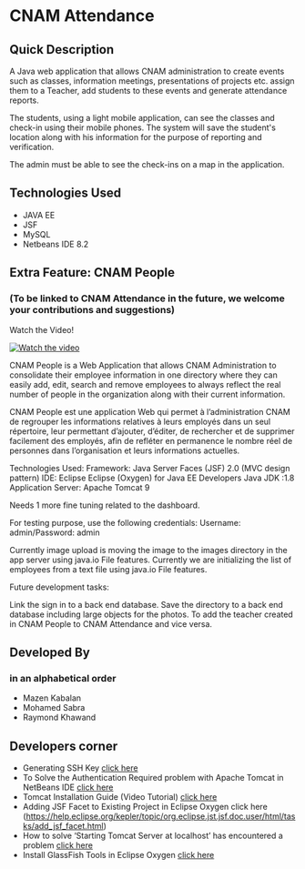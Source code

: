 # CNAM Attendance

## Quick Description

A Java web application that allows CNAM administration to create events such as classes, information meetings, presentations of projects etc. assign them to a Teacher, add students to these events and generate attendance reports.

The students, using a light mobile application, can see the classes and check-in using their mobile phones. The system will save the student's location along with his information for the purpose of reporting and verification.

The admin must be able to see the check-ins on a map in the application.

## Technologies Used
* JAVA EE
* JSF
* MySQL
* Netbeans IDE 8.2

## Extra Feature: CNAM People 
### (To be linked to CNAM Attendance in the future, we welcome your contributions and suggestions)

Watch the Video!

[![Watch the video](https://i9.ytimg.com/vi/l4e7GhhKLfQ/mq2.jpg?sqp=COT1lOsF&rs=AOn4CLD1CLB5ZErERXhYRdOAS87_tg6y7Q)](https://youtu.be/l4e7GhhKLfQ)

CNAM People is a Web Application that allows CNAM Administration to consolidate their employee information in one directory where they can easily add, edit, search and remove employees to always reflect the real number of people in the organization along with their current information.

CNAM People est une application Web qui permet à l’administration CNAM de regrouper les informations relatives à leurs employés dans un seul répertoire, leur permettant d’ajouter, d’éditer, de rechercher et de supprimer facilement des employés, afin de refléter en permanence le nombre réel de personnes dans l’organisation et leurs informations actuelles.

Technologies Used:
Framework: Java Server Faces (JSF) 2.0 (MVC design pattern)
IDE: Eclipse Eclipse (Oxygen) for Java EE Developers
Java JDK :1.8
Application Server: Apache Tomcat 9

Needs 1 more fine tuning related to the dashboard.

For testing purpose, use the following credentials: Username: admin/Password: admin

Currently image upload is moving the image to the images directory in the app server using java.io File features.
Currently we are initializing the list of employees from a text file using java.io File features.

Future development tasks: 

Link the sign in to a back end database.
Save the directory to a back end database including large objects for the photos.
To add the teacher created in CNAM People to CNAM Attendance and vice versa.

## Developed By
### in an alphabetical order
* Mazen Kabalan
* Mohamed Sabra
* Raymond Khawand


## Developers corner
* Generating SSH Key [click here](https://help.github.com/en/articles/generating-a-new-ssh-key-and-adding-it-to-the-ssh-agent)
* To Solve the Authentication Required problem with Apache Tomcat in NetBeans IDE [click here](http://ohmjavaclasses.blogspot.com/2011/12/netbeans-problem-for-apache-tomcat.html)
* Tomcat Installation Guide (Video Tutorial) [click here](https://youtu.be/pKMgr8uNvGM)
* Adding JSF Facet to Existing Project in Eclipse Oxygen click here (https://help.eclipse.org/kepler/topic/org.eclipse.jst.jsf.doc.user/html/tasks/add_jsf_facet.html)
* How to solve ‘Starting Tomcat Server at localhost’ has encountered a problem [click here](https://www.youtube.com/watch?v=qB3ETbAU1NY)
* Install GlassFish Tools in Eclipse Oxygen [click here](https://download.eclipse.org/glassfish-tools/1.0.0/repository/)
